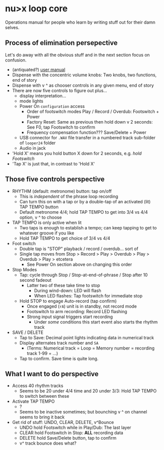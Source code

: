 # nu>x loop core


Operations manual for people who learn by writing stuff out for their damn selves.


## **Process of elimination** persepective

Let's do away with all the obvious stuff and in the next section focus on confusion.

- (antiquated?) [user manual](https://www.zikinf.com/manuels/nux-loop-core-deluxe-manuel-utilisateur-en-70325.pdf)
- Dispense with the concentric volume knobs: Two knobs, two functions, end of story
- Dispense with v ^ as chooser controls in any given menu, end of story
- There are now five controls to figure out plus...
    - display interpretation...
    - mode lights
    - Power On `configuration` access
        - Order of footswitch modes Play / Record / Overdub: Footswitch + Power
        - Factory Reset: Same as previous then hold down v 2 seconds: See F0, tap Footswitch to confirm
        - Frequency compensation function??? Save/Delete + Power
    - USB connector for `.WAV` file transfer in a numbered track sub-folder of `looper24` folder
    - Audio in jack
- 'Hold X' means you hold button X down for 2 seconds, e.g. *hold Footswitch*
- 'Tap X' is just that, in contrast to 'Hold X'


## **Those five controls** perspective


- RHYTHM (default: metronome) button: tap on/off
    - This is *independent* of the phrase loop recording
    - Can turn this on with a tap or by a double-tap of an activated (lit) TAP TEMPO button
    - Default metronome 4/4; hold TAP TEMPO to get into 3/4 vs 4/4 option, v ^ to choose
- TAP TEMPO is only active when lit
    - Two taps is enough to establish a tempo; can keep tapping to get to whatever groove if you like
    - Hold TAP TEMPO to get choice of 3/4 vs 4/4
- Foot switch
    - Double tap is "STOP" playback / record / overdub... sort of
    - Single tap moves from Stop > Record > Play > Overdub > Play > Overdub > Play > etcetera
        - See Power On section above on changing this order
- Stop Modes
    - Tap: cycle through Stop / Stop-at-end-of-phrase / Stop after 10 second fadeout
        - Latter two of these take time to stop
            - During wind-down: LED will flash
            - When LED flashes: Tap footswitch for immediate stop
    - Hold STOP to engage Auto-record (tap confirm)
        - Once engaged (`rA`) unit is in standby, not record mode
        - Footswitch to arm recording: Record LED flashing
        - Strong input signal triggers start recording
            - Under *some* conditions this start event also starts the rhythm track
- SAVE / DELETE
    - Tap to Save: Decimal point lights indicating data in numerical track
    - Display alternates track number and `SA`
        - (Terms: Numerical track = Loop = Memory number = recording track 1-99 = ...)
    - Tap to confirm. Save time is quite long.
    
## **What I want to do** perspective

- Access 40 rhythm tracks
    - Seems to be 20 under 4/4 time and 20 under 3/3: Hold TAP TEMPO to switch between these
- Activate TAP TEMPO
    - ?
    - Seems to be inactive sometimes; but bounching v ^ on channel seems to bring it back
- Get rid of stuff: UNDO, CLEAR, DELETE, v^Bounce
    - UNDO hold Footswitch while in Play/Dub: The last layer 
    - CLEAR hold Footswitch in Stop: **ALL** recording data
    - DELETE hold Save/Delete button, tap to confirm
    - v^ track bounce does what?
